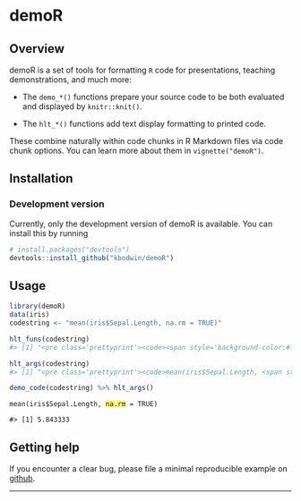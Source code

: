 
<!-- README.md is generated from README.Rmd. Please edit that file -->
demoR
=====

<!-- badges: start
[![CRAN status](https://www.r-pkg.org/badges/version/demoR)](https://cran.r-project.org/package=demoR)-->
Overview
--------

demoR is a set of tools for formatting `R` code for presentations, teaching demonstrations, and much more:

-   The `demo_*()` functions prepare your source code to be both evaluated and displayed by `knitr::knit()`.

-   The `hlt_*()` functions add text display formatting to printed code.

These combine naturally within code chunks in R Markdown files via code chunk options. You can learn more about them in `vignette("demoR")`.

Installation
------------

<!--

```r
# The easiest way to get demoR is the basic installation:
install.packages("demoR")
```
Not on CRAN yet!
-->
### Development version

Currently, only the development version of demoR is available. You can install this by running

``` r
# install.packages("devtools")
devtools::install_github("kbodwin/demoR")
```

Usage
-----

``` r
library(demoR)
data(iris)
codestring <- "mean(iris$Sepal.Length, na.rm = TRUE)"

hlt_funs(codestring)
#> [1] "<pre class='prettyprint'><code><span style='background-color:#ffff7f'>mean</span>(iris$Sepal.Length, na.rm = TRUE)</code></pre>"

hlt_args(codestring)
#> [1] "<pre class='prettyprint'><code>mean(iris$Sepal.Length, <span style='background-color:#ffff7f'>na.rm</span> = TRUE)</code></pre>"

demo_code(codestring) %>% hlt_args()
```

<pre class='prettyprint'><code>mean(iris$Sepal.Length, <span style='background-color:#ffff7f'>na.rm</span> = TRUE)</code></pre>
    #> [1] 5.843333

Getting help
------------

If you encounter a clear bug, please file a minimal reproducible example on [github](https://github.com/kbodwin/demoR/issues).

<!-- This doesn't apply to us, right?
For questions and other discussion, please use [community.rstudio.com](https://community.rstudio.com/), or the [manipulatr mailing list](https://groups.google.com/group/manipulatr). -->

------------------------------------------------------------------------
